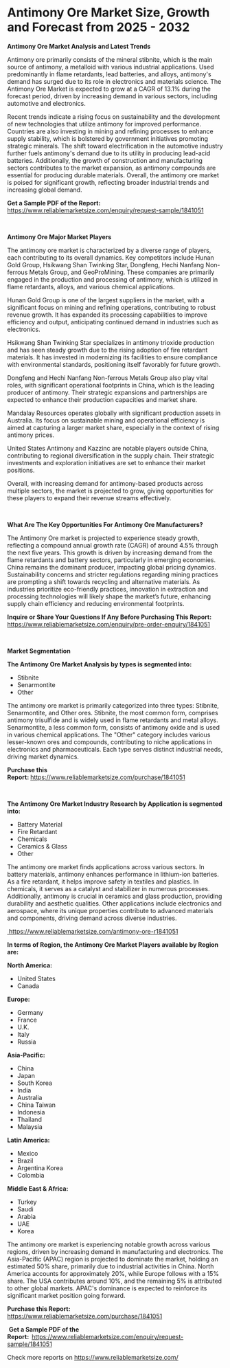 <p><h1>Antimony Ore Market Size, Growth and Forecast from 2025 - 2032</h1></p><p><strong>Antimony Ore Market Analysis and Latest Trends</strong></p>
<p><p>Antimony ore primarily consists of the mineral stibnite, which is the main source of antimony, a metalloid with various industrial applications. Used predominantly in flame retardants, lead batteries, and alloys, antimony's demand has surged due to its role in electronics and materials science. The Antimony Ore Market is expected to grow at a CAGR of 13.1% during the forecast period, driven by increasing demand in various sectors, including automotive and electronics. </p><p>Recent trends indicate a rising focus on sustainability and the development of new technologies that utilize antimony for improved performance. Countries are also investing in mining and refining processes to enhance supply stability, which is bolstered by government initiatives promoting strategic minerals. The shift toward electrification in the automotive industry further fuels antimony's demand due to its utility in producing lead-acid batteries. Additionally, the growth of construction and manufacturing sectors contributes to the market expansion, as antimony compounds are essential for producing durable materials. Overall, the antimony ore market is poised for significant growth, reflecting broader industrial trends and increasing global demand.</p></p>
<p><strong>Get a Sample PDF of the Report:&nbsp;</strong> <a href="https://www.reliablemarketsize.com/enquiry/request-sample/1841051?utm_campaign=2955&utm_medium=2&utm_source=Github&utm_content=ia&utm_term=01042025&utm_id=antimony-ore">https://www.reliablemarketsize.com/enquiry/request-sample/1841051</a></p>
<p>&nbsp;</p>
<p><strong>Antimony Ore Major Market Players</strong></p>
<p><p>The antimony ore market is characterized by a diverse range of players, each contributing to its overall dynamics. Key competitors include Hunan Gold Group, Hsikwang Shan Twinking Star, Dongfeng, Hechi Nanfang Non-ferrous Metals Group, and GeoProMining. These companies are primarily engaged in the production and processing of antimony, which is utilized in flame retardants, alloys, and various chemical applications.</p><p>Hunan Gold Group is one of the largest suppliers in the market, with a significant focus on mining and refining operations, contributing to robust revenue growth. It has expanded its processing capabilities to improve efficiency and output, anticipating continued demand in industries such as electronics.</p><p>Hsikwang Shan Twinking Star specializes in antimony trioxide production and has seen steady growth due to the rising adoption of fire retardant materials. It has invested in modernizing its facilities to ensure compliance with environmental standards, positioning itself favorably for future growth.</p><p>Dongfeng and Hechi Nanfang Non-ferrous Metals Group also play vital roles, with significant operational footprints in China, which is the leading producer of antimony. Their strategic expansions and partnerships are expected to enhance their production capacities and market share.</p><p>Mandalay Resources operates globally with significant production assets in Australia. Its focus on sustainable mining and operational efficiency is aimed at capturing a larger market share, especially in the context of rising antimony prices.</p><p>United States Antimony and Kazzinc are notable players outside China, contributing to regional diversification in the supply chain. Their strategic investments and exploration initiatives are set to enhance their market positions.</p><p>Overall, with increasing demand for antimony-based products across multiple sectors, the market is projected to grow, giving opportunities for these players to expand their revenue streams effectively.</p></p>
<p>&nbsp;</p>
<p><strong>What Are The Key Opportunities For Antimony Ore Manufacturers?</strong></p>
<p><p>The Antimony Ore market is projected to experience steady growth, reflecting a compound annual growth rate (CAGR) of around 4.5% through the next five years. This growth is driven by increasing demand from the flame retardants and battery sectors, particularly in emerging economies. China remains the dominant producer, impacting global pricing dynamics. Sustainability concerns and stricter regulations regarding mining practices are prompting a shift towards recycling and alternative materials. As industries prioritize eco-friendly practices, innovation in extraction and processing technologies will likely shape the market’s future, enhancing supply chain efficiency and reducing environmental footprints.</p></p>
<p><strong>Inquire or Share Your Questions If Any Before Purchasing This Report:</strong> <a href="https://www.reliablemarketsize.com/enquiry/pre-order-enquiry/1841051?utm_campaign=2955&utm_medium=2&utm_source=Github&utm_content=ia&utm_term=01042025&utm_id=antimony-ore">https://www.reliablemarketsize.com/enquiry/pre-order-enquiry/1841051</a></p>
<p>&nbsp;</p>
<p><strong>Market Segmentation</strong></p>
<p><strong>The Antimony Ore Market Analysis by types is segmented into:</strong></p>
<p><ul><li>Stibnite</li><li>Senarmontite</li><li>Other</li></ul></p>
<p><p>The antimony ore market is primarily categorized into three types: Stibnite, Senarmontite, and Other ores. Stibnite, the most common form, comprises antimony trisulfide and is widely used in flame retardants and metal alloys. Senarmontite, a less common form, consists of antimony oxide and is used in various chemical applications. The "Other" category includes various lesser-known ores and compounds, contributing to niche applications in electronics and pharmaceuticals. Each type serves distinct industrial needs, driving market dynamics.</p></p>
<p><strong>Purchase this Report:&nbsp;</strong><a href="https://www.reliablemarketsize.com/purchase/1841051?utm_campaign=2955&utm_medium=2&utm_source=Github&utm_content=ia&utm_term=01042025&utm_id=antimony-ore">https://www.reliablemarketsize.com/purchase/1841051</a></p>
<p>&nbsp;</p>
<p><strong>The Antimony Ore Market Industry Research by Application is segmented into:</strong></p>
<p><ul><li>Battery Material</li><li>Fire Retardant</li><li>Chemicals</li><li>Ceramics & Glass</li><li>Other</li></ul></p>
<p><p>The antimony ore market finds applications across various sectors. In battery materials, antimony enhances performance in lithium-ion batteries. As a fire retardant, it helps improve safety in textiles and plastics. In chemicals, it serves as a catalyst and stabilizer in numerous processes. Additionally, antimony is crucial in ceramics and glass production, providing durability and aesthetic qualities. Other applications include electronics and aerospace, where its unique properties contribute to advanced materials and components, driving demand across diverse industries.</p></p>
<p><a href="https://www.reliablemarketsize.com/antimony-ore-r1841051?utm_campaign=2955&utm_medium=2&utm_source=Github&utm_content=ia&utm_term=01042025&utm_id=antimony-ore">&nbsp;https://www.reliablemarketsize.com/antimony-ore-r1841051</a></p>
<p><strong>In terms of Region, the Antimony Ore Market Players available by Region are:</strong></p>
<p>
    <p> <strong> North America: </strong>
        <ul>
            <li>United States</li>
            <li>Canada</li>
        </ul>
        </p> 
    <p> <strong> Europe: </strong>
        <ul>
            <li>Germany</li>
            <li>France</li>
            <li>U.K.</li>
            <li>Italy</li>
            <li>Russia</li>
        </ul>
        </p> 
    <p> <strong> Asia-Pacific: </strong>
        <ul>
            <li>China</li>
            <li>Japan</li>
            <li>South Korea</li>
            <li>India</li>
            <li>Australia</li>
            <li>China Taiwan</li>
            <li>Indonesia</li>
            <li>Thailand</li>
            <li>Malaysia</li>
        </ul>
        </p> 
    <p> <strong> Latin America: </strong>
        <ul>
            <li>Mexico</li>
            <li>Brazil</li>
            <li>Argentina Korea</li>
            <li>Colombia</li>
        </ul>
        </p> 
    <p> <strong> Middle East & Africa: </strong>
        <ul>
            <li>Turkey</li>
            <li>Saudi</li>
            <li>Arabia</li>
            <li>UAE</li>
            <li>Korea</li>
        </ul>
    </p>
    </p>
<p><p>The antimony ore market is experiencing notable growth across various regions, driven by increasing demand in manufacturing and electronics. The Asia-Pacific (APAC) region is projected to dominate the market, holding an estimated 50% share, primarily due to industrial activities in China. North America accounts for approximately 20%, while Europe follows with a 15% share. The USA contributes around 10%, and the remaining 5% is attributed to other global markets. APAC's dominance is expected to reinforce its significant market position going forward.</p></p>
<p><strong>Purchase this Report: </strong><a href="https://www.reliablemarketsize.com/purchase/1841051?utm_campaign=2955&utm_medium=2&utm_source=Github&utm_content=ia&utm_term=01042025&utm_id=antimony-ore">https://www.reliablemarketsize.com/purchase/1841051</a></p>
<p>&nbsp;<strong>Get a Sample PDF of the Report:&nbsp;&nbsp;</strong><a href="https://www.reliablemarketsize.com/enquiry/request-sample/1841051?utm_campaign=2955&utm_medium=2&utm_source=Github&utm_content=ia&utm_term=01042025&utm_id=antimony-ore">https://www.reliablemarketsize.com/enquiry/request-sample/1841051</a></p>
<p><strong></strong></p>
<p>Check more reports on <a href="https://www.reliablemarketsize.com/?utm_campaign=2955&utm_medium=2&utm_source=Github&utm_content=ia&utm_term=01042025&utm_id=antimony-ore">https://www.reliablemarketsize.com/</a></p>